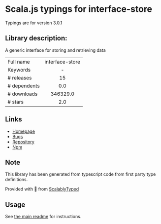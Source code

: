 
# Scala.js typings for interface-store

Typings are for version 3.0.1

## Library description:
A generic interface for storing and retrieving data

|                    |                 |
| ------------------ | :-------------: |
| Full name          | interface-store |
| Keywords           | - |
| # releases         | 15 |
| # dependents       | 0.0 |
| # downloads        | 346329.0 |
| # stars            | 2.0 |

## Links
- [Homepage](https://github.com/ipfs/js-ipfs-interfaces/tree/master/packages/interface-store#readme)
- [Bugs](https://github.com/ipfs/js-ipfs-interfaces/issues)
- [Repository](https://github.com/ipfs/js-ipfs-interfaces)
- [Npm](https://www.npmjs.com/package/interface-store)
    


## Note
This library has been generated from typescript code from first party type definitions.

Provided with :purple_heart: from [ScalablyTyped](https://github.com/oyvindberg/ScalablyTyped)

## Usage
See [the main readme](../../readme.md) for instructions.


